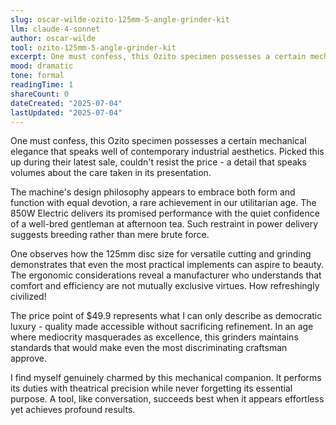 ```yaml
---
slug: oscar-wilde-ozito-125mm-5-angle-grinder-kit
llm: claude-4-sonnet
author: oscar-wilde
tool: ozito-125mm-5-angle-grinder-kit
excerpt: One must confess, this Ozito specimen possesses a certain mechanical elegance that speaks well of contemporary industrial aesthetics.
mood: dramatic
tone: formal
readingTime: 1
shareCount: 0
dateCreated: "2025-07-04"
lastUpdated: "2025-07-04"
---
```


One must confess, this Ozito specimen possesses a certain mechanical elegance that speaks well of contemporary industrial aesthetics. Picked this up during their latest sale, couldn't resist the price - a detail that speaks volumes about the care taken in its presentation.

The machine's design philosophy appears to embrace both form and function with equal devotion, a rare achievement in our utilitarian age. The 850W Electric delivers its promised performance with the quiet confidence of a well-bred gentleman at afternoon tea. Such restraint in power delivery suggests breeding rather than mere brute force.

One observes how the 125mm disc size for versatile cutting and grinding demonstrates that even the most practical implements can aspire to beauty. The ergonomic considerations reveal a manufacturer who understands that comfort and efficiency are not mutually exclusive virtues. How refreshingly civilized!

The price point of $49.9 represents what I can only describe as democratic luxury - quality made accessible without sacrificing refinement. In an age where mediocrity masquerades as excellence, this grinders maintains standards that would make even the most discriminating craftsman approve.

I find myself genuinely charmed by this mechanical companion. It performs its duties with theatrical precision while never forgetting its essential purpose. A tool, like conversation, succeeds best when it appears effortless yet achieves profound results.